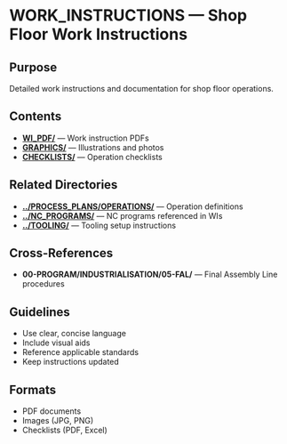 # WORK_INSTRUCTIONS — Shop Floor Work Instructions

## Purpose
Detailed work instructions and documentation for shop floor operations.

## Contents
- **[WI_PDF/](WI_PDF/)** — Work instruction PDFs
- **[GRAPHICS/](GRAPHICS/)** — Illustrations and photos
- **[CHECKLISTS/](CHECKLISTS/)** — Operation checklists

## Related Directories
- **[../PROCESS_PLANS/OPERATIONS/](../PROCESS_PLANS/OPERATIONS/)** — Operation definitions
- **[../NC_PROGRAMS/](../NC_PROGRAMS/)** — NC programs referenced in WIs
- **[../TOOLING/](../TOOLING/)** — Tooling setup instructions

## Cross-References
- **00-PROGRAM/INDUSTRIALISATION/05-FAL/** — Final Assembly Line procedures

## Guidelines
- Use clear, concise language
- Include visual aids
- Reference applicable standards
- Keep instructions updated

## Formats
- PDF documents
- Images (JPG, PNG)
- Checklists (PDF, Excel)
